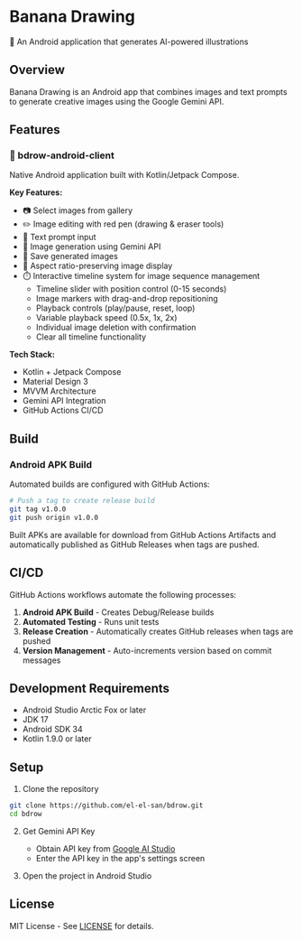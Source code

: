 # Banana Drawing

🍌 An Android application that generates AI-powered illustrations 

## Overview

Banana Drawing is an Android app that combines images and text prompts to generate creative images using the Google Gemini API.

## Features

### 📱 bdrow-android-client
Native Android application built with Kotlin/Jetpack Compose.

**Key Features:**
- 📷 Select images from gallery
- ✏️ Image editing with red pen (drawing & eraser tools)
- 💬 Text prompt input
- 🤖 Image generation using Gemini API
- 💾 Save generated images
- 🎨 Aspect ratio-preserving image display
- ⏱️ Interactive timeline system for image sequence management
  - Timeline slider with position control (0-15 seconds)
  - Image markers with drag-and-drop repositioning
  - Playback controls (play/pause, reset, loop)
  - Variable playback speed (0.5x, 1x, 2x)
  - Individual image deletion with confirmation
  - Clear all timeline functionality

**Tech Stack:**
- Kotlin + Jetpack Compose
- Material Design 3
- MVVM Architecture
- Gemini API Integration
- GitHub Actions CI/CD

## Build

### Android APK Build

Automated builds are configured with GitHub Actions:

```bash
# Push a tag to create release build
git tag v1.0.0
git push origin v1.0.0
```

Built APKs are available for download from GitHub Actions Artifacts and automatically published as GitHub Releases when tags are pushed.

## CI/CD

GitHub Actions workflows automate the following processes:

1. **Android APK Build** - Creates Debug/Release builds
2. **Automated Testing** - Runs unit tests
3. **Release Creation** - Automatically creates GitHub releases when tags are pushed
4. **Version Management** - Auto-increments version based on commit messages

## Development Requirements

- Android Studio Arctic Fox or later
- JDK 17
- Android SDK 34
- Kotlin 1.9.0 or later

## Setup

1. Clone the repository
```bash
git clone https://github.com/el-el-san/bdrow.git
cd bdrow
```

2. Get Gemini API Key
   - Obtain API key from [Google AI Studio](https://makersuite.google.com/app/apikey)
   - Enter the API key in the app's settings screen

3. Open the project in Android Studio

## License

MIT License - See [LICENSE](./LICENSE) for details.

